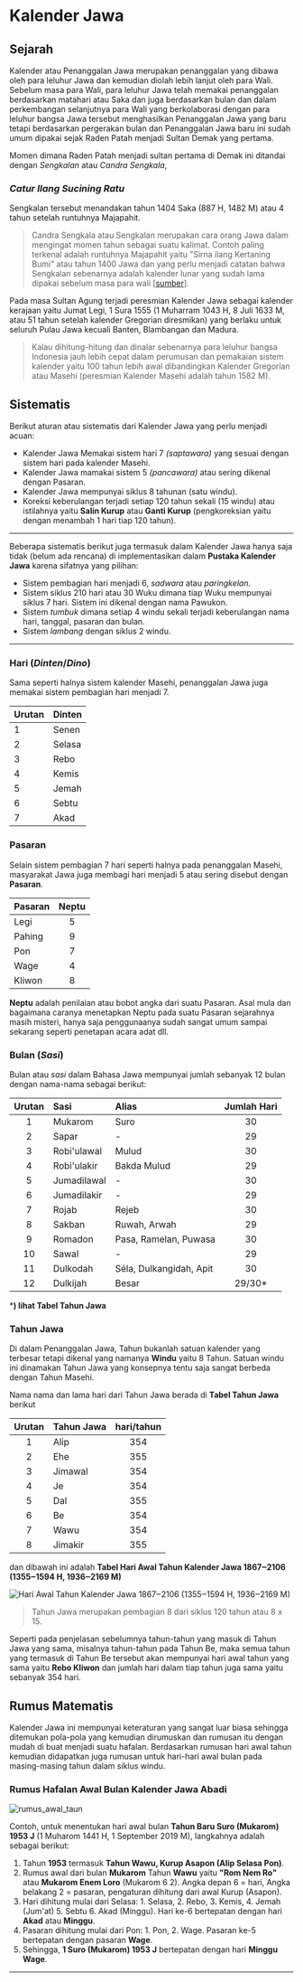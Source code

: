 # Kalender Jawa

## Sejarah
Kalender atau Penanggalan Jawa merupakan penanggalan yang dibawa oleh para leluhur Jawa dan kemudian diolah lebih lanjut oleh para Wali. Sebelum masa para Wali, para leluhur Jawa telah memakai penanggalan berdasarkan matahari atau Saka dan juga berdasarkan bulan dan dalam perkembangan selanjutnya para Wali yang berkolaborasi dengan para leluhur bangsa Jawa tersebut menghasilkan Penanggalan Jawa yang baru tetapi berdasarkan pergerakan bulan dan Penanggalan Jawa baru ini sudah umum dipakai sejak Raden Patah menjadi Sultan Demak yang pertama. 

Momen dimana Raden Patah menjadi sultan pertama di Demak ini ditandai dengan *Sengkalan* atau *Candra Sengkala*,



### *Catur Ilang Sucining Ratu*



Sengkalan tersebut menandakan tahun 1404 Saka (887 H, 1482 M) atau 4 tahun setelah runtuhnya Majapahit.

> Candra Sengkala atau Sengkalan merupakan cara orang Jawa dalam mengingat momen tahun sebagai suatu kalimat. Contoh paling terkenal adalah runtuhnya Majapahit yaitu "Sirna ilang Kertaning Bumi" atau tahun 1400 Jawa dan yang perlu menjadi catatan bahwa Sengkalan sebenarnya adalah kalender lunar yang sudah lama dipakai sebelum masa para wali [[sumber](https://www.caknun.com/2019/kalender-jowo-digowo-kalender-arab-digarap-kalender-barat-diruwat)].

Pada masa Sultan Agung terjadi peresmian Kalender Jawa sebagai kalender kerajaan yaitu Jumat Legi, 1 Sura 1555 (1 Muharram 1043 H, 8 Juli 1633 M, atau 51 tahun setelah kalender Gregorian diresmikan) yang berlaku untuk seluruh Pulau Jawa kecuali Banten, Blambangan dan Madura.

> Kalau dihitung-hitung dan dinalar sebenarnya para leluhur bangsa Indonesia jauh lebih cepat dalam perumusan dan pemakaian sistem kalender yaitu 100 tahun lebih awal dibandingkan Kalender Gregorian atau Masehi (peresmian Kalender Masehi adalah tahun 1582 M).


## Sistematis
Berikut aturan atau sistematis dari Kalender Jawa yang perlu menjadi acuan:

- Kalender Jawa Memakai sistem hari 7 *(saptawara)* yang sesuai dengan sistem hari pada kalender Masehi.
- Kalender Jawa mamakai sistem 5 *(pancawara)* atau sering dikenal dengan Pasaran.
- Kalender Jawa mempunyai siklus 8 tahunan (satu windu).
- Koreksi keberulangan terjadi setiap 120 tahun sekali (15 windu) atau istilahnya yaitu **Salin Kurup** atau **Ganti Kurup** (pengkoreksian yaitu dengan menambah 1 hari tiap 120 tahun).

---
Beberapa sistematis berikut juga termasuk dalam Kalender Jawa hanya saja tidak (belum ada rencana) di implementasikan dalam **Pustaka Kalender Jawa** karena sifatnya yang pilihan:

- Sistem pembagian hari menjadi 6, *sadwara* atau *paringkelan*.
- Sistem siklus 210 hari atau 30 Wuku dimana tiap Wuku mempunyai siklus 7 hari. Sistem ini dikenal dengan nama Pawukon.
- Sistem *tumbuk* dimana setiap 4 windu sekali terjadi keberulangan nama hari, tanggal, pasaran dan bulan.
- Sistem *lambang* dengan siklus 2 windu.

---



### Hari (*Dinten*/*Dino*)
Sama seperti halnya sistem kalender Masehi, penanggalan Jawa juga memakai sistem pembagian hari menjadi 7.

| Urutan | Dinten |
| :--- | :--- |
| 1 | Senen |
| 2 | Selasa |
| 3| Rebo |
| 4 | Kemis |
| 5 | Jemah |
| 6 | Sebtu |
| 7 | Akad | 


### Pasaran
Selain sistem pembagian 7 hari seperti halnya pada penanggalan Masehi, masyarakat Jawa juga membagi hari menjadi 5 atau sering disebut dengan **Pasaran**. 

| Pasaran | Neptu |
| :--- | :---: |
| Legi | 5 |
| Pahing | 9 |
| Pon | 7 |
| Wage | 4 |
| Kliwon | 8 |

**Neptu** adalah penilaian atau bobot angka dari suatu Pasaran. Asal mula dan bagaimana caranya menetapkan Neptu pada suatu Pasaran sejarahnya masih misteri, hanya saja penggunaanya sudah sangat umum sampai sekarang seperti penetapan acara adat dll. 

### Bulan (*Sasi*)
Bulan atau *sasi* dalam Bahasa Jawa mempunyai jumlah sebanyak 12 bulan dengan nama-nama sebagai berikut: 

| Urutan   |  Sasi | Alias | Jumlah Hari |
| :---: | :--- | :--- | :---: |
| 1 | Mukarom | Suro | 30 |
| 2 | Sapar | - | 29 |
| 3 | Robi'ulawal | Mulud | 30 |
| 4 | Robi'ulakir | Bakda Mulud | 29 |
| 5 | Jumadilawal | - | 30 |
| 6 | Jumadilakir | - | 29 |
| 7 | Rojab | Rejeb | 30 |
| 8 | Sakban | Ruwah, Arwah | 29 |
| 9 | Romadon | Pasa, Ramelan, Puwasa | 30 |
| 10 | Sawal | - | 29 |
| 11 | Dulkodah | Séla, Dulkangidah, Apit | 30 |
| 12 | Dulkijah | Besar | 29/30* |

***) lihat Tabel Tahun Jawa**

### Tahun Jawa
Di dalam Penanggalan Jawa, Tahun bukanlah satuan kalender yang terbesar tetapi dikenal yang namanya **Windu** yaitu 8 Tahun. Satuan windu ini dinamakan Tahun Jawa yang konsepnya tentu saja sangat berbeda dengan Tahun Masehi.


Nama nama dan lama hari dari Tahun Jawa berada di **Tabel Tahun Jawa** berikut

| Urutan |  Tahun Jawa | hari/tahun | 
| :---: | :--- | :---: |
| 1 | Alip | 354 |
| 2 | Ehe | 355 |
| 3 | Jimawal | 354 |
| 4 | Je | 354 |
| 5 | Dal | 355 |
| 6 | Be | 354 |
| 7 | Wawu | 354 |
| 8 | Jimakir | 355 |

dan dibawah ini adalah **Tabel Hari Awal Tahun Kalender Jawa 1867‒2106 (1355‒1594 H, 1936‒2169 M)**

![Hari Awal Tahun Kalender Jawa 1867‒2106 (1355‒1594 H, 1936‒2169 M)](https://cdn.caknun.com/media/2019/01/20190102-menek-kalender-3.jpg)


>Tahun Jawa merupakan pembagian 8 dari siklus 120 tahun atau 8 x 15.  

Seperti pada penjelasan sebelumnya tahun-tahun yang masuk di Tahun Jawa yang sama, misalnya tahun-tahun pada Tahun Be, maka semua tahun yang termasuk di Tahun Be tersebut akan mempunyai hari awal tahun yang sama yaitu **Rebo Kliwon** dan jumlah hari dalam tiap tahun juga sama yaitu sebanyak 354 hari.

## Rumus Matematis
Kalender Jawa ini mempunyai keteraturan yang sangat luar biasa sehingga ditemukan pola-pola yang kemudian dirumuskan dan rumusan itu dengan mudah di buat menjadi suatu hafalan. Berdasarkan rumusan hari awal tahun kemudian didapatkan juga rumusan untuk hari-hari awal bulan pada masing-masing tahun dalam siklus windu.

### Rumus Hafalan Awal Bulan Kalender Jawa Abadi

 ![rumus_awal_taun](https://cdn.caknun.com/media/2019/01/20190102-menek-kalender-4.jpg)

Contoh, untuk menentukan hari awal bulan **Tahun Baru Suro (Mukarom) 1953 J** (1 Muharom 1441 H, 1 September 2019 M), langkahnya adalah sebagai berikut:

1. Tahun **1953** termasuk **Tahun Wawu, Kurup Asapon (Alip Selasa Pon)**.
2. Rumus awal dari bulan **Mukarom** Tahun **Wawu** yaitu **"Rom Nem Ro"** atau **Mukarom Enem Loro** (Mukarom 6 2). Angka depan 6 = hari, Angka belakang 2 = pasaran, pengaturan dihitung dari awal Kurup (Asapon).
3. Hari dihitung mulai dari Selasa: 1. Selasa, 2. Rebo, 3. Kemis, 4. Jemah (Jum'at) 5. Sebtu 6. Akad (Minggu). Hari ke-6 bertepatan dengan hari **Akad** atau **Minggu**.
4. Pasaran dihitung mulai dari Pon: 1. Pon, 2. Wage. Pasaran ke-5 bertepatan dengan pasaran **Wage**.
5. Sehingga, **1 Suro (Mukarom) 1953 J** bertepatan dengan hari **Minggu Wage**. 

---

